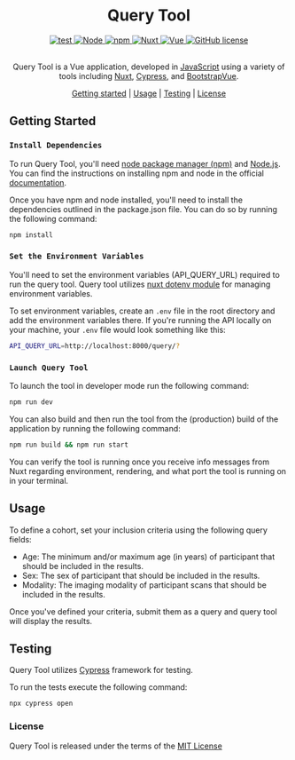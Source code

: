 <div align="center">

# Query Tool

    
<div>
    <a href="https://github.com/neurobagel/query-tool/actions/workflows/test.yaml">
        <img src="https://img.shields.io/github/actions/workflow/status/neurobagel/query-tool/test.yaml?color=BDB76B&label=test&style=flat-square" alt="test">
    </a>
    <a href="https://nodejs.org/en//">
        <img src="https://img.shields.io/badge/node-16.14-8FBC8F?style=flat-square" alt="Node">
    <a href="https://www.npmjs.com/">
        <img src="https://img.shields.io/badge/npm-8.3-CD5C5C?style=flat-square" alt="npm">
    </a>
    <a href="https://nuxtjs.org/">
        <img src="https://img.shields.io/badge/nuxt-2.15-F0FFF0?style=flat-square" alt="Nuxt">
    </a>
    <a href="https://vuejs.org/">
        <img src="https://img.shields.io/badge/vue-2.17-D8BFD8?style=flat-square" alt="Vue">
    </a>
    <a href="LICENSE">
        <img src="https://img.shields.io/github/license/neurobagel/query-tool?color=4682B4&style=flat-square" alt="GitHub license">
    </a>
</div>
<br>

Query Tool is a Vue application, developed in [JavaScript](https://www.javascript.com/) using a variety of tools including [Nuxt](https://nuxtjs.org/), [Cypress](https://www.cypress.io/), and [BootstrapVue](https://bootstrap-vue.org/docs).

[Getting started](#getting-started) |
[Usage](#usage) |
[Testing](#testing) |
[License](#license)

</div>

## Getting Started

### `Install Dependencies`

To run Query Tool, you'll need [node package manager (npm)](https://www.npmjs.com/) and [Node.js](https://nodejs.org/en/).
You can find the instructions on installing npm and node in the official [documentation](https://docs.npmjs.com/downloading-and-installing-node-js-and-npm).

Once you have npm and node installed, you'll need to install the dependencies outlined in the package.json file.
You can do so by running the following command:

```bash
npm install
```

### `Set the Environment Variables`

You'll need to set the environment variables (API_QUERY_URL) required to run the query tool. Query tool utilizes [nuxt dotenv module](https://github.com/nuxt-community/dotenv-module) for managing environment variables. 

To set environment variables, create an `.env` file in the root directory and add the environment variables there. If you're running the API locally on your machine, your `.env` file would look something like this:

```bash
API_QUERY_URL=http://localhost:8000/query/?
```

### `Launch Query Tool`

To launch the tool in developer mode run the following command:

```bash
npm run dev
```

You can also build and then run the tool from the (production) build of the application by running the following command:

```bash
npm run build && npm run start
```

You can verify the tool is running once you receive info messages from Nuxt regarding environment, rendering, and what port the tool is running on in your terminal.

## Usage

To define a cohort, set your inclusion criteria using the following query fields:

- Age: The minimum and/or maximum age (in years) of participant that should be included in the results.
- Sex: The sex of participant that should be included in the results.
- Modality: The imaging modality of participant scans that should be included in the results.


Once you've defined your criteria, submit them as a query and query tool will display the results.

## Testing

Query Tool utilizes [Cypress](https://www.cypress.io/) framework for testing.

To run the tests execute the following command:

```bash
npx cypress open
```

### License

Query Tool is released under the terms of the [MIT License](LICENSE)